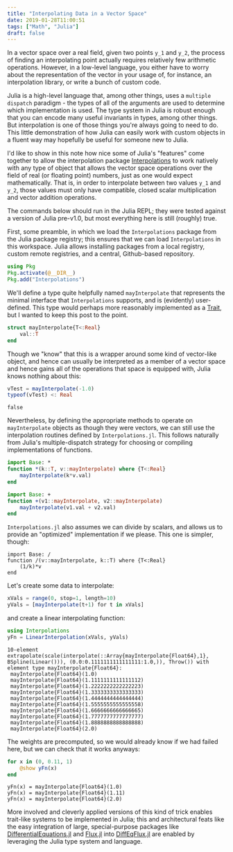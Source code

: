 ```yaml
---
title: "Interpolating Data in a Vector Space"
date: 2019-01-28T11:00:51
tags: ["Math", "Julia"]
draft: false
---
```


In a vector space over a real field, given two points `y_1` and `y_2`, the process of finding an interpolating point actually requires relatively few arithmetic operations.
However, in a low-level language, you either have to worry about the representation of the vector in your usage of, for instance, an interpolation library, or write a bunch of custom code.

Julia is a high-level language that, among other things, uses a `multiple dispatch` paradigm - the types of all of the arguments are used to determine which implementation is used.
The type system in Julia is robust enough that you can encode many useful invariants in types, among other things.
But interpolation is one of those things you're always going to need to do.
This little demonstration of how Julia can easily work with custom objects in a fluent way may hopefully be useful for someone new to Julia.

I'd like to show in this note how nice some of Julia's "features" come together to allow the interpolation package [Interpolations](https://github.com/JuliaMath/Interpolations.jl) to work natively with any type of object that allows the vector space operations over the field of real (or floating point) numbers, just as one would expect mathematically.
That is, in order to interpolate between two values `y_1` and `y_2`, those values must only have compatible, closed scalar multiplication and vector addition operations.

The commands below should run in the Julia REPL; they were tested against a version of Julia pre-v1.0, but most everything here is still (roughly) true.

First, some preamble, in which we load the `Interpolations` package from the Julia package registry; this ensures that we can load `Interpolations` in this workspace.
Julia allows installing packages from a local registry, custom remote registries, and a central, Github-based repository.

```julia
using Pkg
Pkg.activate(@__DIR__)
Pkg.add("Interpolations")
```

We'll define a type quite helpfully named `mayInterpolate` that represents the minimal interface that `Interpolations` supports, and is (evidently) user-defined.
This type would perhaps more reasonably implemented as a [Trait](), but I wanted to keep this post to the point.

```julia
struct mayInterpolate{T<:Real}
    val::T
end
```

Though we "know" that this is a wrapper around some kind of vector-like object, and hence can usually be interpreted as a member of a vector space and hence gains all of the operations that space is equipped with, Julia knows nothing about this:


```julia
vTest = mayInterpolate(-1.0)
typeof(vTest) <: Real
```




    false



Nevertheless, by defining the appropriate methods to operate on `mayInterpolate` objects as though they were vectors, we can still use the interpolation routines defined by `Interpolations.jl`.
This follows naturally from Julia's multiple-dispatch strategy for choosing or compiling implementations of functions.



```julia
import Base: *
function *(k::T, v::mayInterpolate) where {T<:Real}
    mayInterpolate(k*v.val)
end

import Base: +
function +(v1::mayInterpolate, v2::mayInterpolate)
    mayInterpolate(v1.val + v2.val)
end
```

`Interpolations.jl` also assumes we can divide by scalars, and allows us to
provide an "optimized" implementation if we please. This one is simpler, though:
```
import Base: /
function /(v::mayInterpolate, k::T) where {T<:Real}
    (1/k)*v
end
```

Let's create some data to interpolate:


```julia
xVals = range(0, stop=1, length=10)
yVals = [mayInterpolate(t+1) for t in xVals]
```

and create a linear interpolating function:

```julia
using Interpolations
yFn = LinearInterpolation(xVals, yVals)
```




    10-element extrapolate(scale(interpolate(::Array{mayInterpolate{Float64},1}, BSpline(Linear())), (0.0:0.1111111111111111:1.0,)), Throw()) with element type mayInterpolate{Float64}:
     mayInterpolate{Float64}(1.0)
     mayInterpolate{Float64}(1.1111111111111112)
     mayInterpolate{Float64}(1.2222222222222223)
     mayInterpolate{Float64}(1.3333333333333333)
     mayInterpolate{Float64}(1.4444444444444444)
     mayInterpolate{Float64}(1.5555555555555558)
     mayInterpolate{Float64}(1.6666666666666665)
     mayInterpolate{Float64}(1.7777777777777777)
     mayInterpolate{Float64}(1.8888888888888888)
     mayInterpolate{Float64}(2.0)



The weights are precomputed, so we would already know if we had failed here, but we can check that it works anyways:


```julia
for x in (0, 0.11, 1)
    @show yFn(x)
end
```

    yFn(x) = mayInterpolate{Float64}(1.0)
    yFn(x) = mayInterpolate{Float64}(1.11)
    yFn(x) = mayInterpolate{Float64}(2.0)


More involved and cleverly applied versions of this kind of trick enables trait-like systems to be implemented in Julia; this and architectural feats like the easy integration of large, special-purpose packages like [DifferentialEquations.jl](https://github.com/JuliaDiffEq/DifferentialEquations.jl) and [Flux.jl](https://github.com/FluxML/Flux.jl) into [DiffEqFlux.jl](https://github.com/JuliaDiffEq/DiffEqFlux.jl) are enabled by leveraging the Julia type system and language.
